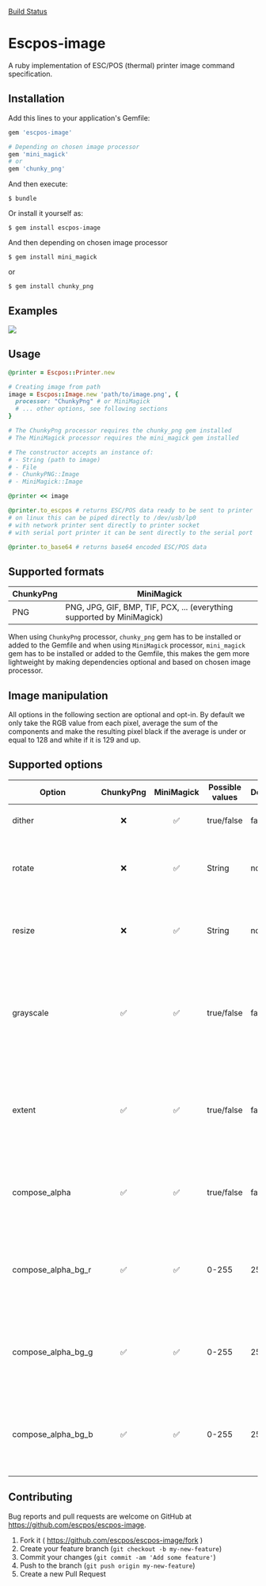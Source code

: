 [Build Status](https://gitlab.com/escpos/escpos-image/pipelines)

# Escpos-image

A ruby implementation of ESC/POS (thermal) printer image command specification.

## Installation

Add this lines to your application's Gemfile:

```ruby
gem 'escpos-image'

# Depending on chosen image processor
gem 'mini_magick'
# or
gem 'chunky_png'
```

And then execute:

    $ bundle

Or install it yourself as:

    $ gem install escpos-image

And then depending on chosen image processor

    $ gem install mini_magick

or

    $ gem install chunky_png
## Examples

![](https://github.com/escpos/escpos-image/blob/master/examples/IMG_20160610_232415_HDR.jpg)

## Usage

```ruby
@printer = Escpos::Printer.new

# Creating image from path
image = Escpos::Image.new 'path/to/image.png', {
  processor: "ChunkyPng" # or MiniMagick
  # ... other options, see following sections
}

# The ChunkyPng processor requires the chunky_png gem installed
# The MiniMagick processor requires the mini_magick gem installed

# The constructor accepts an instance of:
# - String (path to image)
# - File
# - ChunkyPNG::Image
# - MiniMagick::Image

@printer << image

@printer.to_escpos # returns ESC/POS data ready to be sent to printer
# on linux this can be piped directly to /dev/usb/lp0
# with network printer sent directly to printer socket
# with serial port printer it can be sent directly to the serial port

@printer.to_base64 # returns base64 encoded ESC/POS data
```

## Supported  formats

| ChunkyPng | MiniMagick |
| --- | --- |
| PNG | PNG, JPG, GIF, BMP, TIF, PCX, ... (everything supported by MiniMagick) |

When using `ChunkyPng` processor, `chunky_png` gem has to be installed or added to the Gemfile and when using `MiniMagick` processor, `mini_magick` gem has to be installed or added to the Gemfile, this makes the gem more lightweight by making dependencies optional and based on chosen image processor.

## Image manipulation

All options in the following section are optional and opt-in. By default we only take the RGB value from each pixel, average the sum of the components and make the resulting pixel black if the average is under or equal to 128 and white if it is 129 and up.

## Supported options

| Option | ChunkyPng | MiniMagick | Possible values | Default | Description |
| --- | :---: | :---: | --- | --- | --- |
| dither | ❌ | ✅ | true/false | false | Apply [dithering](https://en.wikipedia.org/wiki/Dither) to the image |
| rotate | ❌ | ✅ | String | none | Apply rotation, accepts any MiniMagick valid string |
| resize | ❌ | ✅ | String | none | Apply resize, accepts any MiniMagick valid string |
| grayscale | ✅ | ✅ | true/false | false | Convert image to grayscale (mimics the relative perceptual RGB color sensitivity of the human eye) |
| extent | ✅ | ✅ | true/false | false | Scale the image to nice round dimensions divisible by 8 (required unless input image meets it) |
| compose_alpha | ✅ | ✅ | true/false | false | Blend alpha into the image (assumes white background by default) |
| compose_alpha_bg_r | ✅ | ✅ | 0-255 | 255 | Value of the red component of the background when blending alpha |
| compose_alpha_bg_g | ✅ | ✅ | 0-255 | 255 | Value of the green component of the background when blending alpha |
| compose_alpha_bg_b | ✅ | ✅ | 0-255 | 255 | Value of the blue component of the background when blending alpha |

## Contributing

Bug reports and pull requests are welcome on GitHub at https://github.com/escpos/escpos-image.

1. Fork it ( https://github.com/escpos/escpos-image/fork )
2. Create your feature branch (`git checkout -b my-new-feature`)
3. Commit your changes (`git commit -am 'Add some feature'`)
4. Push to the branch (`git push origin my-new-feature`)
5. Create a new Pull Request
